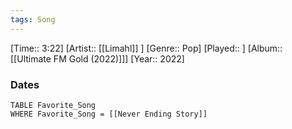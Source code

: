 ```yaml
---
tags: Song  
---
```

[Time:: 3:22]
[Artist:: [[Limahl]] ]
[Genre:: Pop]
[Played:: ]
[Album:: [[Ultimate FM Gold (2022)]]]
[Year:: 2022]
### Dates
````dataview
TABLE Favorite_Song
WHERE Favorite_Song = [[Never Ending Story]]
````